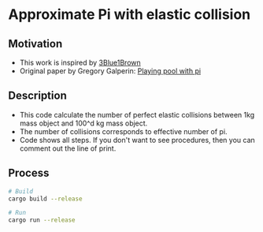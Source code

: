 # Approximate Pi with elastic collision

## Motivation

* This work is inspired by [3Blue1Brown](https://youtu.be/HEfHFsfGXjs)
* Original paper by Gregory Galperin: [Playing pool with pi](https://www.maths.tcd.ie/~lebed/Galperin.%20Playing%20pool%20with%20pi.pdf)

## Description

* This code calculate the number of perfect elastic collisions between 1kg mass object and 100^d kg mass object.
* The number of collisions corresponds to effective number of pi.
* Code shows all steps. If you don't want to see procedures, then you can comment out the line of print.

## Process

```sh
# Build
cargo build --release

# Run
cargo run --release
```

